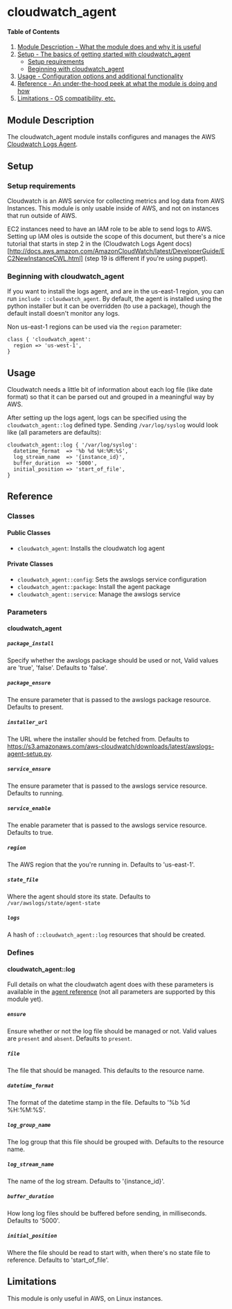 # cloudwatch_agent

#### Table of Contents

1. [Module Description - What the module does and why it is useful](#module-description)
2. [Setup - The basics of getting started with cloudwatch_agent](#setup)
    * [Setup requirements](#setup-requirements)
    * [Beginning with cloudwatch_agent](#beginning-with-cloudwatch_agent)
3. [Usage - Configuration options and additional functionality](#usage)
4. [Reference - An under-the-hood peek at what the module is doing and how](#reference)
5. [Limitations - OS compatibility, etc.](#limitations)

## Module Description

The cloudwatch_agent module installs configures and manages the AWS
[Cloudwatch Logs Agent](http://docs.aws.amazon.com/AmazonCloudWatch/latest/DeveloperGuide/EC2NewInstanceCWL.html).

## Setup

### Setup requirements

Cloudwatch is an AWS service for collecting metrics and log data from AWS Instances.
This module is only usable inside of AWS, and not on instances that run outside of
AWS.

EC2 instances need to have an IAM role to be able to send logs to AWS. Setting up
IAM oles is outside the scope of this document, but there's a nice tutorial that
starts in step 2 in the (Cloudwatch Logs Agent docs)[http://docs.aws.amazon.com/AmazonCloudWatch/latest/DeveloperGuide/EC2NewInstanceCWL.html] (step 19 is different if you're using puppet).


### Beginning with cloudwatch_agent

If you want to install the logs agent, and are in the us-east-1 region, you can run
`include ::cloudwatch_agent`. By default, the agent is installed using the python installer
but it can be overridden (to use a package), though the default install doesn't monitor
any logs.

Non us-east-1 regions can be used via the `region` parameter:
~~~
class { 'cloudwatch_agent':
  region => 'us-west-1',
}
~~~

## Usage

Cloudwatch needs a little bit of information about each log file (like date format)
so that it can be parsed out and grouped in a meaningful way by AWS.

After setting up the logs agent, logs can be specified using the `cloudwatch_agent::log`
defined type. Sending `/var/log/syslog` would look like (all parameters are defaults):

~~~
cloudwatch_agent::log { '/var/log/syslog':
  datetime_format  => '%b %d %H:%M:%S',
  log_stream_name  => '{instance_id}',
  buffer_duration  => '5000',
  initial_position => 'start_of_file',
}
~~~

## Reference

### Classes

#### Public Classes

* `cloudwatch_agent`: Installs the cloudwatch log agent

#### Private Classes

* `cloudwatch_agent::config`: Sets the awslogs service configuration
* `cloudwatch_agent::package`: Install the agent package
* `cloudwatch_agent::service`: Manage the awslogs service

### Parameters

#### cloudwatch_agent

##### `package_install`

Specify whether the awslogs package should be used or not, Valid values are 'true', 'false'. Defaults to 'false'.

##### `package_ensure`

The ensure parameter that is passed to the awslogs package resource. Defaults to present.

##### `installer_url`

The URL where the installer should be fetched from. Defaults to https://s3.amazonaws.com/aws-cloudwatch/downloads/latest/awslogs-agent-setup.py.

##### `service_ensure`

The ensure parameter that is passed to the awslogs service resource. Defaults to running.

##### `service_enable`

The enable parameter that is passed to the awslogs service resource. Defaults to true.

##### `region`

The AWS region that the you're running in. Defaults to 'us-east-1'.

##### `state_file`

Where the agent should store its state. Defaults to `/var/awslogs/state/agent-state`

##### `logs`

A hash of `::cloudwatch_agent::log` resources that should be created.

### Defines

#### cloudwatch_agent::log

Full details on what the cloudwatch agent does with these parameters
is available in the [agent reference](http://docs.aws.amazon.com/AmazonCloudWatch/latest/DeveloperGuide/AgentReference.html) (not all parameters are supported by this module yet).

##### `ensure`

Ensure whether or not the log file should be managed or not. Valid values
are `present` and `absent`. Defaults to `present`.

##### `file`

The file that should be managed. This defaults to the resource name.

##### `datetime_format`

The format of the datetime stamp in the file. Defaults to '%b %d %H:%M:%S'.

##### `log_group_name`

The log group that this file should be grouped with. Defaults to the resource name.

##### `log_stream_name`

The name of the log stream. Defaults to '{instance_id}'.

##### `buffer_duration`

How long log files should be buffered before sending, in milliseconds. Defaults to '5000'.

##### `initial_position`

Where the file should be read to start with, when there's no state file to reference. Defaults to 'start_of_file'.

## Limitations

This module is only useful in AWS, on Linux instances.
